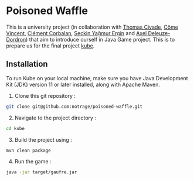 # Poisoned Waffle
This is a university project (in collaboration with [Thomas Civade](https://github.com/Luminosaa), [Côme Vincent](https://github.com/comejv), [Clément Corbalan](https://github.com/ClemCorb), [Seçkin Yağmur Ergin](https://github.com/xaelxx14) and [Axel Deleuze-Dordron](https://github.com/Stonksmen)) that aim to introduce ourself in Java Game project.
This is to prepare us for the final project [kube](https://github.com/notrage/kube).
## Installation
To run Kube on your local machine, make sure you have Java Development Kit (JDK) version 11 or later installed, along with Apache Maven.
1. Clone this git repository :
```bash
git clone git@github.com:notrage/poisoned-waffle.git
```
2. Navigate to the project directory :
```bash
cd kube
```
3. Build the project using :
```bash
mvn clean package
```
4. Run the game :
```bash
java -jar target/gaufre.jar
```